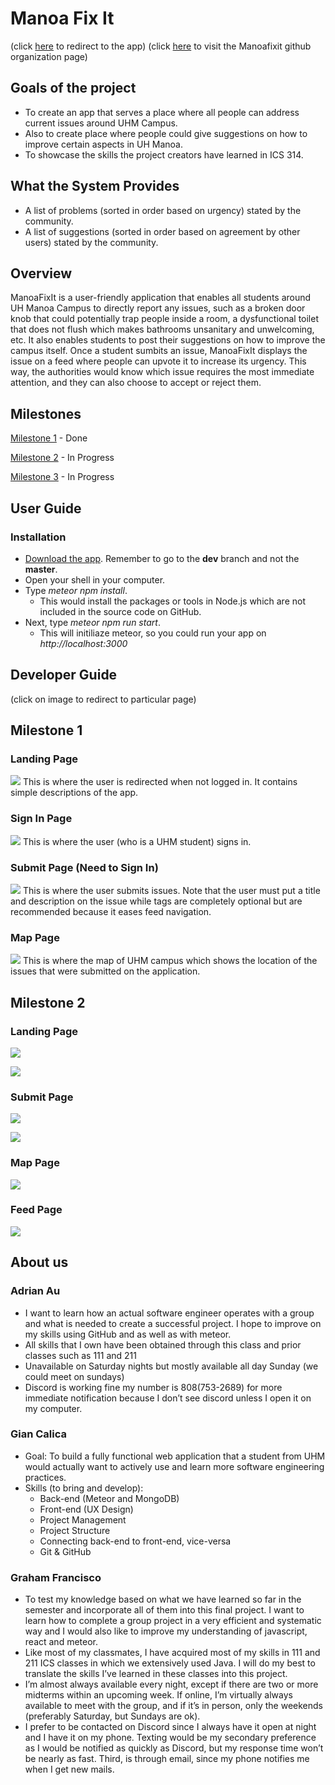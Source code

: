 # Manoa Fix It

(click [here](http://manoafixit.meteorapp.com) to redirect to the app)
(click [here](https://github.com/manoafixit) to visit the Manoafixit github organization page)

## Goals of the project
* To create an app that serves a place where all people can address current issues around UHM Campus.
* Also to create place where people could give suggestions on how to improve certain aspects in UH Manoa.
* To showcase the skills the project creators have learned in ICS 314.

## What the System Provides
* A list of problems (sorted in order based on urgency) stated by the community.
* A list of suggestions (sorted in order based on agreement by other users) stated by the community.

## Overview
ManoaFixIt is a user-friendly application that enables all students around UH Manoa Campus to directly report any issues, such as a broken door knob that could potentially trap people inside a room, a dysfunctional toilet that does not flush which makes bathrooms unsanitary and unwelcoming, etc. It also enables students to post their suggestions on how to improve the campus itself. Once a student sumbits an issue, ManoaFixIt displays the issue on a feed where people can upvote it to increase its urgency. This way, the authorities would know which issue requires the most immediate attention, and they can also choose to accept or reject them.

## Milestones

[Milestone 1](https://github.com/manoafixit/manoafixit/projects/1) - Done

[Milestone 2](https://github.com/manoafixit/manoafixit/projects/2) - In Progress

[Milestone 3](https://github.com/manoafixit/manoafixit/projects/3) - In Progress

## User Guide

### Installation
* [Download the app](https://github.com/manoafixit/manoafixit). Remember to go to the **dev** branch and not the **master**.
* Open your shell in your computer.
* Type *meteor npm install*.
  * This would install the packages or tools in Node.js which are not included in the source code on GitHub.
* Next, type *meteor npm run start*.
  * This will initiliaze meteor, so you could run your app on *http://localhost:3000*

## Developer Guide

(click on image to redirect to particular page)

## Milestone 1

### Landing Page
[<img src="images/landingactual.PNG">](http://manoafixit.meteorapp.com/#/)
This is where the user is redirected when not logged in. It contains simple descriptions of the app.

### Sign In Page
[<img src="images/signin.PNG">](http://manoafixit.meteorapp.com/#/signin)
This is where the user (who is a UHM student) signs in.

### Submit Page (Need to Sign In)
[<img src="images/submit.PNG">](http://manoafixit.meteorapp.com/#/submit)
This is where the user submits issues. Note that the user must put a title and description on the issue while tags are completely optional but are recommended because it eases feed navigation.

### Map Page
[<img src="images/map.PNG">](http://manoafixit.meteorapp.com/#/map)
This is where the map of UHM campus which shows the location of the issues that were submitted on the application.

## Milestone 2

### Landing Page
[<img src="images/m2landing.PNG">](http://manoafixit.meteorapp.com/#/)

[<img src="images/m2landing2.PNG">](http://manoafixit.meteorapp.com/#/)
### Submit Page
[<img src="images/m2submitwarn.PNG">](http://manoafixit.meteorapp.com/#/)

[<img src="images/m2submitwarn2.PNG">](http://manoafixit.meteorapp.com/#/)
### Map Page
[<img src="images/m2map.PNG">](http://manoafixit.meteorapp.com/#/)
### Feed Page
[<img src="images/m2feed.PNG">](http://manoafixit.meteorapp.com/#/)
## About us

### Adrian Au
* I want to learn how an actual software engineer operates with a group and what is needed to create a successful project. I hope to improve on my skills using GitHub and as well as with meteor. 
* All skills that I own have been obtained through this class and prior classes such as 111 and 211
* Unavailable on Saturday nights but mostly available all day Sunday (we could meet on sundays) 
* Discord is working fine my number is 808(753-2689) for more immediate notification because I don’t see discord unless I open it on my computer.

### Gian Calica
* Goal: To build a fully functional web application that a student from UHM would actually want to actively use and learn more software engineering practices.
* Skills (to bring and develop):
  * Back-end (Meteor and MongoDB)
  * Front-end (UX Design)
  * Project Management
   * Project Structure
   * Connecting back-end to front-end, vice-versa
   * Git & GitHub
   
### Graham Francisco
* To test my knowledge based on what we have learned so far in the semester and incorporate all of them into this final project. I want to learn how to complete a group project in a very efficient and systematic way and I would also like to improve my understanding of javascript, react and meteor.
* Like most of my classmates, I have acquired most of my skills in 111 and 211 ICS classes in which we extensively used Java. I will do my best to translate the skills I’ve learned in these classes into this project.
* I’m almost always available every night, except if there are two or more midterms within an upcoming week. If online, I’m virtually always available to meet with the group, and if it’s in person, only the weekends (preferably Saturday, but Sundays are ok).
* I prefer to be contacted on Discord since I always have it open at night and I have it on my phone. Texting would be my secondary preference as I would be notified as quickly as Discord, but my response time won’t be nearly as fast. Third, is through email, since my phone notifies me when I get new mails.
